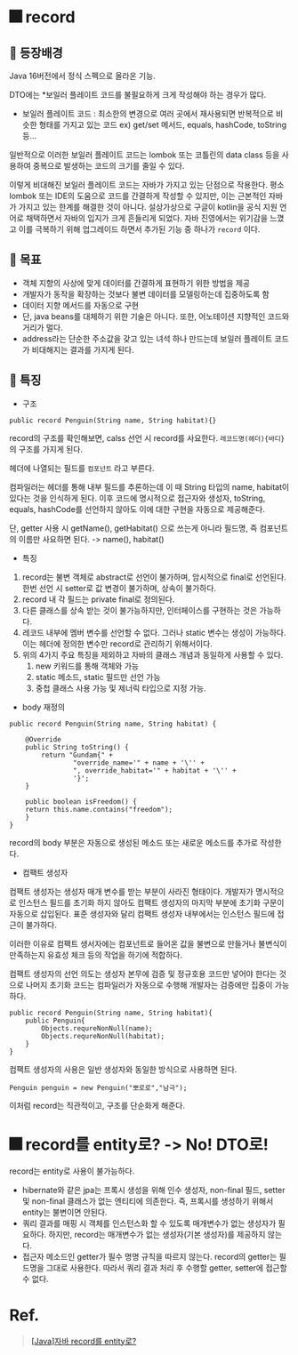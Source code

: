 # 🎆 record

## 🎇 등장배경

Java 16버전에서 정식 스펙으로 올라온 기능.

DTO에는 *보일러 플레이트 코드를 불필요하게 크게 작성해야 하는 경우가 많다.

- 보일러 플레이트 코드 : 최소한의 변경으로 여러 곳에서 재사용되면 반복적으로 비슷한 형태를 가지고 있는 코드 ex) get/set 메서드, equals, hashCode, toString 등...

일반적으로 이러한 보일러 플레이트 코드는 lombok 또는 코틀린의 data class 등을 사용하여 중복으로 발생하는 코드의 크기를 줄일 수 있다.

이렇게 비대해진 보일러 플레이트 코드는 자바가 가지고 있는 단점으로 작용한다. 평소 lombok 또는 IDE의 도움으로 코드를 간결하게 작성할 수 있지만, 이는 근본적인 자바가 가지고 있는 한계를 해결한 것이 아니다. 설상가상으로 구글이 kotlin을 공식 지원 언어로 채택하면서 자바의 입지가 크게 흔들리게 되었다. 자바 진영에서는 위기감을 느꼈고 이를 극복하기 위해 업그레이드 하면서 추가된 기능 중 하나가 `record` 이다.


## 🎇 목표

- 객체 지향의 사상에 맞게 데이터를 간결하게 표현하기 위한 방법을 제공
- 개발자가 동작을 확장하는 것보다 불변 데이터를 모델링하는데 집중하도록 함
- 데이터 지향 메서드를 자동으로 구현
- 단, java beans를 대체하기 위한 기술은 아니다. 또한, 어노테이션 지향적인 코드와 거리가 멀다.
- address라는 단순한 주소값을 갖고 있는 녀석 하나 만드는데 보일러 플레이트 코드가 비대해지는 결과를 가지게 된다.


## 🎇 특징

- 구조

```
public record Penguin(String name, String habitat){}
```

record의 구조를 확인해보면, calss 선언 시 record를 사요한다. `레코드명(헤더){바디}` 의 구조를 가지게 된다.

헤더에 나열되는 필드를 `컴포넌트` 라고 부른다.

컴파일러는 헤더를 통해 내부 필드를 추론하는데 이 때 String 타입의 name, habitat이 있다는 것을 인식하게 된다. 이후 코드에 명시적으로 접근자와 생성자, toString, equals, hashCode를 선언하지 않아도 이에 대한 구현을 자동으로 제공해준다.

단, getter 사용 시 getName(), getHabitat() 으로 쓰는게 아니라 필드명, 즉 컴포넌트의 이름만 사요하면 된다. -> name(), habitat()

- 특징

1. record는 불변 객체로 abstract로 선언이 불가하며, 암시적으로 final로 선언된다. 한번 선언 시 setter로 값 변경이 불가하며, 상속이 불가하다.
2. record 내 각 필드는 private final로 정의된다.
3. 다른 클래스를 상속 받는 것이 불가능하지만, 인터페이스를 구현하는 것은 가능하다.
4. 레코드 내부에 멤버 변수를 선언할 수 없다. 그러나 static 변수는 생성이 가능하다. 이는 헤더에 정의한 변수만 record로 관리하기 위해서이다.
5. 위의 4가지 주요 특징을 제외하고 자바의 클래스 개념과 동일하게 사용할 수 있다.
   1. new 키워드를 통해 객체와 가능
   2. static 메소드, static 필드만 선언 가능
   3. 중첩 클래스 사용 가능 및 제너릭 타입으로 지정 가능.

- body 재정의

```
public record Penguin(String name, String habitat) {

    @Override
    public String toString() {
        return "Gundam{" +
                "override_name='" + name + '\'' +
                ", override_habitat='" + habitat + '\'' +
                '}';
    }

    public boolean isFreedom() {
	return this.name.contains("freedom");
    }
}
```

record의 body 부분은 자동으로 생성된 메소드 또는 새로운 메소드를 추가로 작성한다.


- 컴팩트 생성자

컴팩트 생성자는 생성자 매개 변수를 받는 부분이 사라진 형태이다. 개발자가 명시적으로 인스턴스 필드를 초기화 하지 않아도 컴팩트 생성자의 마지막 부분에 초기화 구문이 자동으로 삽입된다. 표준 생성자와 달리 컴팩트 생성자 내부에서는 인스턴스 필드에 접근이 불가하다.

이러한 이유로 컴팩트 생서자에는 컴포넌트로 들어온 값을 불변으로 만들거나 불변식이 만족하는지 유효성 체크 등의 작업을 하기에 적합하다.

컴팩트 생성자의 선언 의도는 생성자 본무에 검증 및 정규호용 코드만 넣어야 한다는 것으로 나머지 초기화 코드는 컴파일러가 자동으로 수행해 개발자는 검증에만 집중이 가능하다.

```
public record Penguin(String name, String habitat){
	public Penguin{
		Objects.requreNonNull(name);
		Objects.requreNonNull(habitat);
	}
}
```

컴팩트 생성자의 사용은 일반 생성자와 동일한 방식으로 사용하면 된다.

`Penguin penguin = new Penguin("뽀로로","남극");`

이처럼 record는 직관적이고, 구조를 단순화게 해준다.


# 🎆 record를 entity로? -> No! DTO로!

record는 entity로 사용이 불가능하다. 

- hibernate와 같은 jpa는 프록시 생성을 위해 인수 생성자, non-final 필드, setter 및 non-final 클래스가 없는 엔티티에 의존한다. 즉, 프록시를 생성하기 위해서 entity는 불변이면 안된다.
- 쿼리 결과를 매핑 시 객체를 인스턴스화 할 수 있도록 매개변수가 없는 생성자가 필요하다. 하지만, record는 매개변수가 없는 생성자(기본 생성자)를 제공하지 않는다.
- 접근자 메소드인 getter가 필수 명명 규칙을 따르지 않는다. record의 getter는 필드명을 그대로 사용한다. 따라서 쿼리 결과 처리 후 수행할 getter, setter에 접근할 수 없다.

# Ref.

> [[Java]자바 record를 entity로?](https://velog.io/@power0080/java%EC%9E%90%EB%B0%94-record%EB%A5%BC-entity%EB%A1%9C)
